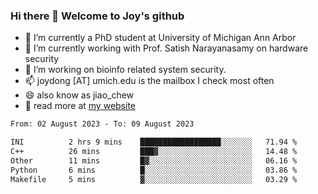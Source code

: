 ### Hi there 👋 Welcome to Joy's github

- 🔭 I’m currently a PhD student at University of Michigan Ann Arbor
- 🌱 I’m currently working with Prof. Satish Narayanasamy on hardware security
- 👯 I’m working on bioinfo related system security. 
- 📫 joydong [AT] umich.edu is the mailbox I check most often
- 😄 also know as jiao_chew
- 💬 read more at [my website](https://joydddd.github.io/)
<!--START_SECTION:waka-->

```txt
From: 02 August 2023 - To: 09 August 2023

INI          2 hrs 9 mins    ██████████████████░░░░░░░   71.94 %
C++          26 mins         ███▓░░░░░░░░░░░░░░░░░░░░░   14.48 %
Other        11 mins         █▓░░░░░░░░░░░░░░░░░░░░░░░   06.16 %
Python       6 mins          █░░░░░░░░░░░░░░░░░░░░░░░░   03.86 %
Makefile     5 mins          ▓░░░░░░░░░░░░░░░░░░░░░░░░   03.29 %
```

<!--END_SECTION:waka-->
